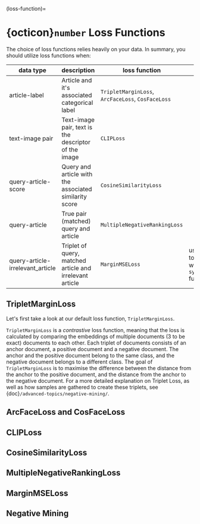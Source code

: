 (loss-function)=
# {octicon}`number` Loss Functions

The choice of loss functions relies heavily on your data. In summary, you should utilize loss functions when:

| data type                        | description                                              | loss function                                     | note                                          |
|----------------------------------|----------------------------------------------------------|---------------------------------------------------|-----------------------------------------------|
| article-label                    | Article and it's associated categorical label            | `TripletMarginLoss`, `ArcFaceLoss`, `CosFaceLoss` |                                               |
| text-image pair                  | Text-image pair, text is the descriptor of the image     | `CLIPLoss`                                        |                                               |
| query-article-score              | Query and article with the associated similarity score   | `CosineSimilarityLoss`                            |                                               |
| query-article                    | True pair (matched) query and article                    | `MultipleNegativeRankingLoss`                     |                                               |
| query-article-irrelevant_article | Triplet of query, matched article and irrelevant article | `MarginMSELoss`                                   | use it together with the `synthesis` function |


## TripletMarginLoss

Let's first take a look at our default loss function, `TripletMarginLoss`.  

`TripletMarginLoss` is a *contrastive* loss function, meaning that the loss is calculated by comparing the embeddings of multiple documents (3 to be exact) documents to each other.
Each triplet of documents consists of an anchor document, a positive document and a negative document.
The anchor and the positive document belong to the same class, and the negative document belongs to a different class.
The goal of `TripletMarginLoss` is to maximise the difference between the distance from the anchor to the positive document, and the distance from the anchor to the negative document.
For a more detailed explanation on Triplet Loss, as well as how samples are gathered to create these triplets, see {doc}`/advanced-topics/negative-mining/`.

## ArcFaceLoss and CosFaceLoss

## CLIPLoss

## CosineSimilarityLoss

## MultipleNegativeRankingLoss

## MarginMSELoss

## Negative Mining
